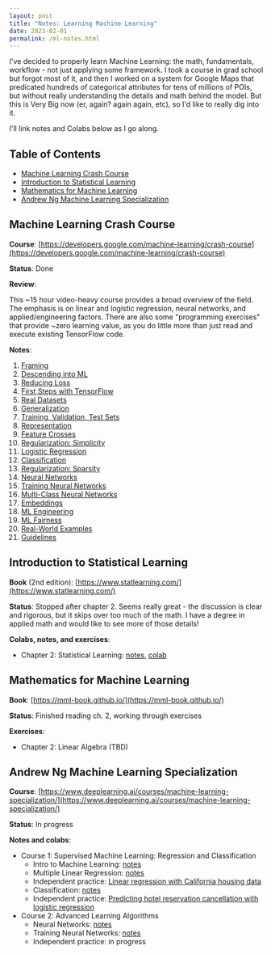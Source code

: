```yaml
---
layout: post
title: "Notes: Learning Machine Learning"
date: 2023-02-01
permalink: /ml-notes.html
---
```


I've decided to properly learn Machine Learning: the math, fundamentals,
workflow - not just applying some framework. I took a course in grad school but
forgot most of it, and then I worked on a system for Google Maps that predicated
hundreds of categorical attributes for tens of millions of POIs, but without
really understanding the details and math behind the model. But this is Very Big
now (er, again? again again, etc), so I'd like to really dig into it.

I'll link notes and Colabs below as I go along.

## Table of Contents

-   [Machine Learning Crash Course](#machine-learning-crash-course)
-   [Introduction to Statistical Learning](#introduction-to-statistical-learning)
-   [Mathematics for Machine Learning](#mathematics-for-machine-learning)
-   [Andrew Ng Machine Learning Specialization](#andrew-ng-machine-learning-specialization)

## Machine Learning Crash Course

**Course**: [https://developers.google.com/machine-learning/crash-course](https://developers.google.com/machine-learning/crash-course)

**Status**: Done

**Review**:

This ~15 hour video-heavy course provides a broad overview of the field. The
emphasis is on linear and logistic regression, neural networks, and
applied/engineering factors. There are also some "programming exercises" that
provide ~zero learning value, as you do little more than just read and execute
existing TensorFlow code.

**Notes**:

1. [Framing](/mlcc/mlcc-1-framing.pdf)
2. [Descending into ML](/mlcc/mlcc-2-descending-into-ml.pdf)
3. [Reducing Loss](/mlcc/mlcc-3-reducing-loss.pdf)
4. [First Steps with TensorFlow](/mlcc/mlcc-4-first-steps-tf.pdf)
5. [Real Datasets](/mlcc/mlcc-5-real-dataset.pdf)
6. [Generalization](/mlcc/mlcc-6-generalization.pdf)
7. [Training, Validation, Test Sets](/mlcc/mlcc-7-train-validate-test.pdf)
8. [Representation](/mlcc/mlcc-8-representation.pdf)
9. [Feature Crosses](/mlcc/mlcc-9-feature-crosses.pdf)
10. [Regularization: Simplicity](/mlcc/mlcc-10-regularization-simplicity.pdf)
11. [Logistic Regression](/mlcc/mlcc-11-logistic-regression.pdf)
12. [Classification](/mlcc/mlcc-12-classification.pdf)
13. [Regularization: Sparsity](/mlcc/mlcc-13-regularization-sparsity.pdf)
14. [Neural Networks](/mlcc/mlcc-14-neural-nets.pdf)
15. [Training Neural Networks](/mlcc/mlcc-15-training-neural-nets.pdf)
16. [Multi-Class Neural Networks](/mlcc/mlcc-16-multi-class-nns.pdf)
17. [Embeddings](/mlcc/mlcc-17-embeddings.pdf)
18. [ML Engineering](/mlcc/mlcc-18-ml-eng.pdf)
19. [ML Fairness](/mlcc/mlcc-19-fairness.pdf)
20. [Real-World Examples](/mlcc/mlcc-20-examples.pdf)
21. [Guidelines](/mlcc/mlcc-21-guidelines.pdf)

## Introduction to Statistical Learning

**Book** (2nd edition): [https://www.statlearning.com/](https://www.statlearning.com/)

**Status**: Stopped after chapter 2. Seems really great - the discussion is
clear and rigorous, but it skips over too much of the math. I have a degree in
applied math and would like to see more of those details!

**Colabs, notes, and exercises**:

-   Chapter 2: Statistical Learning: [notes](/isl/isl-ch2.pdf), [colab](https://colab.research.google.com/drive/1ZO0Ua-Tr1azrRGgMAzkOQX3GTEeAM-Kw?usp=sharing)

## Mathematics for Machine Learning

**Book**: [https://mml-book.github.io/](https://mml-book.github.io/)

**Status**: Finished reading ch. 2, working through exercises

**Exercises**:

-   Chapter 2: Linear Algebra (TBD)

## Andrew Ng Machine Learning Specialization

**Course**: [https://www.deeplearning.ai/courses/machine-learning-specialization/](https://www.deeplearning.ai/courses/machine-learning-specialization/)

**Status**: In progress

**Notes and colabs**:

-   Course 1: Supervised Machine Learning: Regression and Classification
    -   Intro to Machine Learning: [notes](/coursera/coursera-ml-c1-wk1.pdf)
    -   Multiple Linear Regression: [notes](/coursera/coursera-ml-c1-wk2.pdf)
    -   Independent practice: [Linear regression with California housing data](https://colab.research.google.com/drive/1zj7b3Bzh7T9HCPQDM90zL6J0IM22Dvoa?usp=sharing)
    -   Classification: [notes](/coursera/coursera-ml-c1-wk3.pdf)
    -   Independent practice: [Predicting hotel reservation cancellation with logistic regression](https://colab.research.google.com/drive/1-ixQMV5EwC7emLaUO9KN9oTMV1Oz8TC7#scrollTo=NFDcZ_FO01LX)
-   Course 2: Advanced Learning Algorithms
    -   Neural Networks: [notes](/coursera/coursera-ml-c2-wk1.pdf)
    -   Training Neural Networks: [notes](/coursera/coursera-ml-c2-wk2.pdf)
    -   Independent practice: in progress
